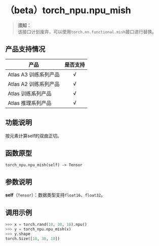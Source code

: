# （beta）torch_npu.npu_mish

>**须知：**<br>
>该接口计划废弃，可以使用`torch.nn.functional.mish`接口进行替换。

## 产品支持情况

| 产品                                                         | 是否支持 |
| ------------------------------------------------------------ | :------: |
|<term>Atlas A3 训练系列产品</term>           |    √     |
|<term>Atlas A2 训练系列产品</term> | √   |
|<term>Atlas 训练系列产品</term> | √   |
|<term>Atlas 推理系列产品</term>| √   |

## 功能说明

按元素计算self的双曲正切。

## 函数原型

```
torch_npu.npu_mish(self) -> Tensor
```

## 参数说明

**self**（`Tensor`）：数据类型支持`float16`、`float32`。

## 调用示例

```python
>>> x = torch.rand(10, 30, 10).npu()
>>> y = torch_npu.npu_mish(x)
>>> y.shape
torch.Size([10, 30, 10])
```

